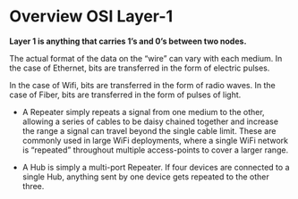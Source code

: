 # Overview OSI Layer-1

**Layer 1 is anything that carries 1’s and 0’s between two nodes.**

The actual format of the data on the “wire” can vary with each medium. In the case of Ethernet, bits are transferred in the form of electric pulses.

In the case of Wifi, bits are transferred in the form of radio waves. In the case of Fiber, bits are transferred in the form of pulses of light.

- A Repeater simply repeats a signal from one medium to the other, allowing a series of cables to be daisy chained together and increase the range a signal can travel beyond the single cable limit. These are commonly used in large WiFi deployments, where a single WiFi network is “repeated” throughout multiple access-points to cover a larger range.

- A Hub is simply a multi-port Repeater. If four devices are connected to a single Hub, anything sent by one device gets repeated to the other three.
